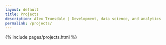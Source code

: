 ```yaml
---
layout: default
title: Projects
description: Alex Truesdale | Development, data science, and analytics. Pursuing growth with boundless, interminable curiosity.
permalink: /projects/
---
```

{% include pages/projects.html %}
